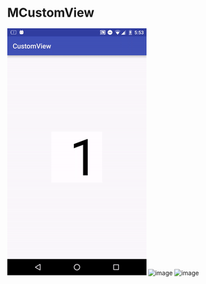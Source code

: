 # MCustomView
![image](https://github.com/GoldbergM/MCustomView/blob/master/1.gif) ![image](http://img.blog.csdn.net/20161107133008211)
![image](http://img.blog.csdn.net/20161111160853189) 
